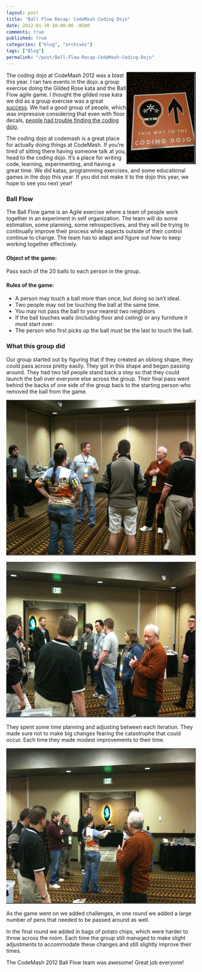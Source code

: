 ```yaml
---
layout: post
title: "Ball Flow Recap: CodeMash Coding Dojo"
date: 2012-01-30 10:00:00 -0500
comments: true
published: true
categories: ["blog", "archives"]
tags: ["Blog"]
permalink: "/post/Ball-Flow-Recap-CodeMash-Coding-Dojo"
---
```

<!-- more -->



<p><a href="/images/files/CodingDojoFloorDecals_1.jpg"><img style="background-image: none; border-bottom: 0px; border-left: 0px; padding-left: 0px; padding-right: 0px; display: inline; float: right; border-top: 0px; border-right: 0px; padding-top: 0px" title="CodingDojoFloorDecals" border="0" alt="CodingDojoFloorDecals" align="right" src="/images/files/CodingDojoFloorDecals_thumb_1.jpg" width="184" height="244" /></a>The coding dojo at CodeMash 2012 was a blast this year. I ran two events in the dojo: a group exercise doing the Gilded Rose kata and the Ball Flow agile game. I thought the gilded rose kata we did as a group exercise was a great <a href="http://twitter.com/#!/brendoneus/status/157523902136979456" target="_blank">success</a>. We had a good group of people, which was impressive considering that even with floor decals, <a href="http://twitter.com/#!/cromwellryan/status/157524484180549632" target="_blank">people had trouble finding the coding dojo</a>.</p>  <p>The coding dojo at codemash is a great place for actually doing things at CodeMash. If you’re tired of sitting there having someone talk at you, head to the coding dojo. It’s a place for writing code, learning, experimenting, and having a great time. We did katas, programming exercises, and some educational games in the dojo this year. If you did not make it to the dojo this year, we hope to see you next year!</p>  <h3>Ball Flow</h3>  <p>The Ball Flow game is an Agile exercise where a team of people work together in an experiment in self organization. The team will do some estimation, some planning, some retrospectives, and they will be trying to continually improve their process while aspects outside of their control continue to change. The team has to adapt and figure out how to keep working together effectively.</p>  <h4>Object of the game:</h4>  <p>Pass each of the 20 balls to each person in the group.</p>  <h4>Rules of the game:</h4>  <ul>   <li>A person may touch a ball more than once, but doing so isn’t ideal.</li>    <li>Two people may not be touching the ball at the same time.</li>    <li>You may not pass the ball to your nearest two neighbors</li>    <li>If the ball touches walls (including floor and ceiling) or any furniture it must start over.</li>    <li>The person who first picks up the ball must be the last to touch the ball.</li> </ul>  <h3>What this group did</h3>  <p>Our group started out by figuring that if they created an oblong shape, they could pass across pretty easily. They got in this shape and began passing around. They had two tall people stand back a step so that they could launch the ball over everyone else across the group. Their final pass went behind the backs of one side of the group back to the starting person who removed the ball from the game.</p>  <p><a href="/images/files/BallFlowCircle.jpg"><img style="background-image: none; border-bottom: 0px; border-left: 0px; padding-left: 0px; padding-right: 0px; display: inline; border-top: 0px; border-right: 0px; padding-top: 0px" title="BallFlowCircle" border="0" alt="BallFlowCircle" src="/images/files/BallFlowCircle_thumb.jpg" width="550" height="412" /></a></p>  <p><a href="/images/files/BallFlowBasicForm.jpg"><img style="background-image: none; border-bottom: 0px; border-left: 0px; padding-left: 0px; padding-right: 0px; display: inline; border-top: 0px; border-right: 0px; padding-top: 0px" title="BallFlowBasicForm" border="0" alt="BallFlowBasicForm" src="/images/files/BallFlowBasicForm_thumb.jpg" width="550" height="412" /></a></p>  <p>They spent some time planning and adjusting between each iteration. They made sure not to make big changes fearing the catastrophe that could occur. Each time they made modest improvements to their time.</p>  <p><a href="/images/files/BallFlowPlanning.jpg"><img style="background-image: none; border-bottom: 0px; border-left: 0px; padding-left: 0px; padding-right: 0px; display: inline; border-top: 0px; border-right: 0px; padding-top: 0px" title="BallFlowPlanning" border="0" alt="BallFlowPlanning" src="/images/files/BallFlowPlanning_thumb.jpg" width="550" height="412" /></a></p>  <p>As the game went on we added challenges, in one round we added a large number of pens that needed to be passed around as well.</p>  <p>In the final round we added in bags of potato chips, which were harder to throw across the room. Each time the group still managed to make slight adjustments to accommodate these changes and still slightly improve their times. </p>  <p>The CodeMash 2012 Ball Flow team was awesome! Great job everyone!</p>
